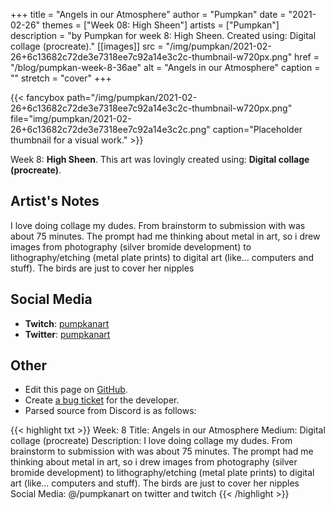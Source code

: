 +++
title =       "Angels in our Atmosphere"
author =      "Pumpkan"
date =        "2021-02-26"
themes =      ["Week 08: High Sheen"]
artists =     ["Pumpkan"]
description = "by Pumpkan for week 8: High Sheen. Created using: Digital collage (procreate)."
[[images]]
      src = "/img/pumpkan/2021-02-26+6c13682c72de3e7318ee7c92a14e3c2c-thumbnail-w720px.png"
      href = "/blog/pumpkan-week-8-36ae"
      alt = "Angels in our Atmosphere"
      caption = ""
      stretch = "cover"
+++


{{< fancybox path="/img/pumpkan/2021-02-26+6c13682c72de3e7318ee7c92a14e3c2c-thumbnail-w720px.png" file="img/pumpkan/2021-02-26+6c13682c72de3e7318ee7c92a14e3c2c.png" caption="Placeholder thumbnail for a visual work." >}}


Week 8: **High Sheen**. This art was lovingly created using: **Digital collage (procreate)**.

## Artist's Notes

I love doing collage my dudes. From brainstorm to submission with was about 75 minutes. The prompt had me thinking about metal in art, so i drew images from photography (silver bromide development) to lithography/etching (metal plate prints) to digital art (like... computers and stuff). The birds are just to cover her nipples

## Social Media

- **Twitch**: <a href='https://twitch.tv/pumpkanart' target='_blank'>pumpkanart</a>
- **Twitter**: <a href='https://twitter.com/pumpkanart' target='_blank'>pumpkanart</a>

## Other

- Edit this page on [GitHub](https://github.com/teaminkling/web-refresh/edit/main/content/blog/pumpkan-week-8-36ae.md).
- Create [a bug ticket](https://github.com/teaminkling/web-refresh/issues/new?assignees=&labels=bug&template=problem-report.md&title=) for the developer.
- Parsed source from Discord is as follows:

{{< highlight txt >}}
Week: 8
Title: Angels in our Atmosphere
Medium: Digital collage (procreate)
Description: I love doing collage my dudes. From brainstorm to submission with was about 75 minutes. The prompt had me thinking about metal in art, so i drew images from photography (silver bromide development) to lithography/etching (metal plate prints) to digital art (like... computers and stuff). The birds are just to cover her nipples 
Social Media: @/pumpkanart on twitter and twitch
{{< /highlight >}}